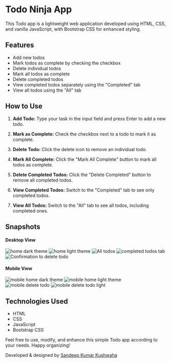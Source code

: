 # Todo Ninja App

This Todo app is a lightweight web application developed using HTML, CSS, and vanilla JavaScript, with Bootstrap CSS for enhanced styling.

## Features

- Add new todos
- Mark todos as complete by checking the checkbox
- Delete individual todos
- Mark all todos as complete
- Delete completed todos
- View completed todos separately using the "Completed" tab
- View all todos using the "All" tab

## How to Use

1. **Add Todo:** Type your task in the input field and press Enter to add a new todo.

2. **Mark as Complete:** Check the checkbox next to a todo to mark it as complete.

3. **Delete Todo:** Click the delete icon to remove an individual todo.

4. **Mark All Complete:** Click the "Mark All Complete" button to mark all todos as complete.

5. **Delete Completed Todos:** Click the "Delete Completed" button to remove all completed todos.

6. **View Completed Todos:** Switch to the "Completed" tab to see only completed todos.

7. **View All Todos:** Switch to the "All" tab to see all todos, including completed ones.

## Snapshots

#### Desktop View
![home dark theme](snaps\todo_ninja_desktop_home.jpg)
![home light theme](snaps\todo_ninja_desktop_home_light.jpg)
![All todos](snaps\todo_ninja_desktop_todos.jpg)
![completed todos tab](snaps/todo_ninja_desktop_completed.jpg)
![Confirmation to delete todo](snaps/todo_ninja_desktop_del_todo.jpg)

#### Mobile View
![mobile home dark theme](snaps/todo_ninja_mobile_all_todos.jpg)
![mobile home light theme](snaps/todo_ninja_mobile_home_light.jpg)
![mobile delete todo](snaps/todo_ninja_mobile_del_todo.jpg)
![mobile delete todo light](snaps/todo_ninja_mobile_del_todo_light.jpg)


## Technologies Used

- HTML
- CSS
- JavaScript
- Bootstrap CSS

Feel free to use, modify, and enhance this simple Todo app according to your needs. Happy organizing!


Developed & designed by 
[Sandeep Kumar Kushwaha](https://github.com/SandeepKushwaha/)